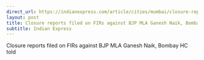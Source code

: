 ```yaml
---
direct_url: https://indianexpress.com/article/cities/mumbai/closure-reports-fir-bjp-mla-ganesh-naik-bombay-hc-8302443/
layout: post
title: Closure reports filed on FIRs against BJP MLA Ganesh Naik, Bombay HC told
subtitle: Indian Express
---
```


Closure reports filed on FIRs against BJP MLA Ganesh Naik, Bombay HC told